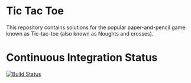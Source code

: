 # Tic Tac Toe

This repository contains solutions for the popular paper-and-pencil game known
as Tic-tac-toe (also known as Noughts and crosses).

# Continuous Integration Status

[![Build
Status](https://travis-ci.org/mafagafogigante/tic-tac-toe.svg?branch=master)](https://travis-ci.org/mafagafogigante/tic-tac-toe)
